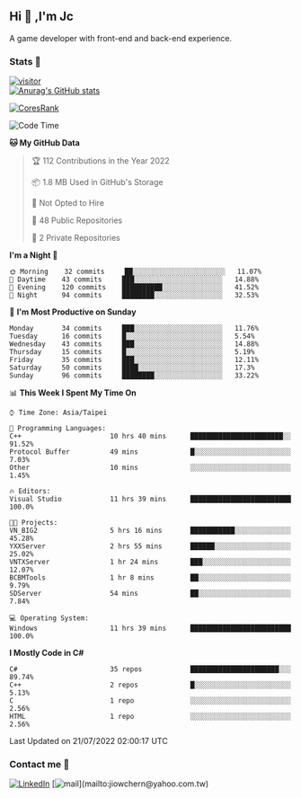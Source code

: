 ## Hi 👋 ,I'm Jc  

A game developer with front-end and back-end experience.  

### Stats  📝
[![visitor](https://visitor-badge.glitch.me/badge?page_id=jiowchern.jiowchern&style=flat-square&color=0088cc)](https://visitor-badge.glitch.me/badge?page_id=jiowchern.jiowchern&style=flat-square&color=0088cc)  
[![Anurag's GitHub stats](https://github-readme-stats.vercel.app/api?username=jiowchern&count_private=true&&show_icons=true)](https://github.com/anuraghazra/github-readme-stats)  
<!-- [![trophy](https://github-profile-trophy.vercel.app/?username=jiowchern)](https://github.com/ryo-ma/github-profile-trophy)   -->
[![CoresRank](https://cr-ss-service.azurewebsites.net/api/ScreenShot?widget=summary&username=jiowchern)](https://cr-ss-service.azurewebsites.net/api/ScreenShot?widget=summary&username=jiowchern)


<!--START_SECTION:waka-->
![Code Time](http://img.shields.io/badge/Code%20Time-443%20hrs%2024%20mins-blue)

**🐱 My GitHub Data** 

> 🏆 112 Contributions in the Year 2022
 > 
> 📦 1.8 MB Used in GitHub's Storage 
 > 
> 🚫 Not Opted to Hire
 > 
> 📜 48 Public Repositories 
 > 
> 🔑 2 Private Repositories  
 > 
**I'm a Night 🦉** 

```text
🌞 Morning    32 commits     ██░░░░░░░░░░░░░░░░░░░░░░░   11.07% 
🌆 Daytime    43 commits     ███░░░░░░░░░░░░░░░░░░░░░░   14.88% 
🌃 Evening    120 commits    ██████████░░░░░░░░░░░░░░░   41.52% 
🌙 Night      94 commits     ████████░░░░░░░░░░░░░░░░░   32.53%

```
📅 **I'm Most Productive on Sunday** 

```text
Monday       34 commits     ███░░░░░░░░░░░░░░░░░░░░░░   11.76% 
Tuesday      16 commits     █░░░░░░░░░░░░░░░░░░░░░░░░   5.54% 
Wednesday    43 commits     ███░░░░░░░░░░░░░░░░░░░░░░   14.88% 
Thursday     15 commits     █░░░░░░░░░░░░░░░░░░░░░░░░   5.19% 
Friday       35 commits     ███░░░░░░░░░░░░░░░░░░░░░░   12.11% 
Saturday     50 commits     ████░░░░░░░░░░░░░░░░░░░░░   17.3% 
Sunday       96 commits     ████████░░░░░░░░░░░░░░░░░   33.22%

```


📊 **This Week I Spent My Time On** 

```text
⌚︎ Time Zone: Asia/Taipei

💬 Programming Languages: 
C++                      10 hrs 40 mins      ███████████████████████░░   91.52% 
Protocol Buffer          49 mins             █░░░░░░░░░░░░░░░░░░░░░░░░   7.03% 
Other                    10 mins             ░░░░░░░░░░░░░░░░░░░░░░░░░   1.45%

🔥 Editors: 
Visual Studio            11 hrs 39 mins      █████████████████████████   100.0%

🐱‍💻 Projects: 
VN_BIG2                  5 hrs 16 mins       ███████████░░░░░░░░░░░░░░   45.28% 
YXXServer                2 hrs 55 mins       ██████░░░░░░░░░░░░░░░░░░░   25.02% 
VNTXServer               1 hr 24 mins        ███░░░░░░░░░░░░░░░░░░░░░░   12.07% 
BCBMTools                1 hr 8 mins         ██░░░░░░░░░░░░░░░░░░░░░░░   9.79% 
SDServer                 54 mins             ██░░░░░░░░░░░░░░░░░░░░░░░   7.84%

💻 Operating System: 
Windows                  11 hrs 39 mins      █████████████████████████   100.0%

```

**I Mostly Code in C#** 

```text
C#                       35 repos            ██████████████████████░░░   89.74% 
C++                      2 repos             █░░░░░░░░░░░░░░░░░░░░░░░░   5.13% 
C                        1 repo              ░░░░░░░░░░░░░░░░░░░░░░░░░   2.56% 
HTML                     1 repo              ░░░░░░░░░░░░░░░░░░░░░░░░░   2.56%

```



 Last Updated on 21/07/2022 02:00:17 UTC
<!--END_SECTION:waka-->



### Contact me 💬
[![LinkedIn](https://img.shields.io/badge/-JiowchernChen-0077B5?style==flat-square&logo=LinkedIn&logoColor=white)](https://www.linkedin.com/in/jiowchern-chen-4aaa90b7/) [![mail](https://img.shields.io/badge/-jiowchern%40yahoo.com.tw-blueviolet?style=flat-square&logo=yahoo!)](mailto:jiowchern@yahoo.com.tw)    

<!-- [![Linkedin Badge](https://img.shields.io/badge/-LinkedIn-blue?style=flat-square&logo=Linkedin&logoColor=white&link=https://www.linkedin.com/in/jiowchern-chen-4aaa90b7/)](https://www.linkedin.com/in/jiowchern-chen-4aaa90b7/) -->


<!--
**jiowchern/jiowchern** is a ✨ _special_ ✨ repository because its `README.md` (this file) appears on your GitHub profile.

Here are some ideas to get you started:

- 🔭 I’m currently working on ...
- 🌱 I’m currently learning ...
- 👯 I’m looking to collaborate on ...
- 🤔 I’m looking for help with ...
- 💬 Ask me about ...
- 📫 How to reach me: ...
- 😄 Pronouns: ...
- ⚡ Fun fact: ...
-->
